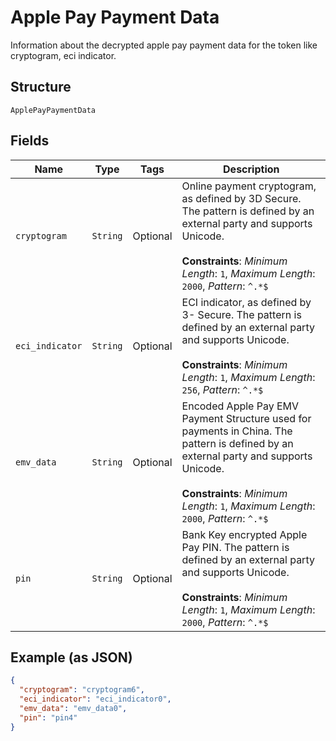 
# Apple Pay Payment Data

Information about the decrypted apple pay payment data for the token like cryptogram, eci indicator.

## Structure

`ApplePayPaymentData`

## Fields

| Name | Type | Tags | Description |
|  --- | --- | --- | --- |
| `cryptogram` | `String` | Optional | Online payment cryptogram, as defined by 3D Secure. The pattern is defined by an external party and supports Unicode.<br><br>**Constraints**: *Minimum Length*: `1`, *Maximum Length*: `2000`, *Pattern*: `^.*$` |
| `eci_indicator` | `String` | Optional | ECI indicator, as defined by 3- Secure. The pattern is defined by an external party and supports Unicode.<br><br>**Constraints**: *Minimum Length*: `1`, *Maximum Length*: `256`, *Pattern*: `^.*$` |
| `emv_data` | `String` | Optional | Encoded Apple Pay EMV Payment Structure used for payments in China. The pattern is defined by an external party and supports Unicode.<br><br>**Constraints**: *Minimum Length*: `1`, *Maximum Length*: `2000`, *Pattern*: `^.*$` |
| `pin` | `String` | Optional | Bank Key encrypted Apple Pay PIN. The pattern is defined by an external party and supports Unicode.<br><br>**Constraints**: *Minimum Length*: `1`, *Maximum Length*: `2000`, *Pattern*: `^.*$` |

## Example (as JSON)

```json
{
  "cryptogram": "cryptogram6",
  "eci_indicator": "eci_indicator0",
  "emv_data": "emv_data0",
  "pin": "pin4"
}
```

